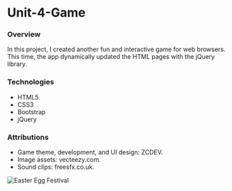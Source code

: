 # Unit-4-Game

### Overview

In this project, I created another fun and interactive game for web browsers. This time, the app dynamically updated the HTML pages with the jQuery library.

### Technologies

* HTML5
* CSS3
* Bootstrap
* jQuery

### Attributions

* Game theme, development, and UI design: ZCDEV. 
* Image assets: vecteezy.com.
* Sound clips: freesfx.co.uk.

![Easter Egg Festival](https://zcdev.github.io/img/p5.png)
